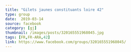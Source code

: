 ```yaml
---
title: "Gilets jaunes constituants loire 42"
type: group
date:  2019-03-14
source: facebook
category: [gj]
thumbnail: /images/posts/320165551968045.jpg
tags: [FR,FR-ARA,42]
link: https://www.facebook.com/groups/320165551968045/
---
```

